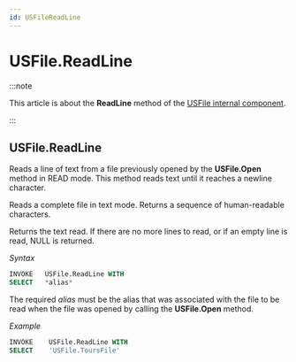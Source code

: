 ```yaml
---
id: USFileReadLine
---
```


# USFile.ReadLine




:::note

This article is about the **ReadLine** method of the [USFile internal component](/Extensions/USFile_internal_component).

:::

## **USFile.ReadLine**

Reads a line of text from a file previously opened by the **USFile.Open** method in READ mode. This method reads text until it reaches a newline character.

Reads a complete file in text mode. Returns a sequence of human-readable characters.

Returns the text read. If there are no more lines to read, or if an empty line is read, NULL is returned.

*Syntax*

```sql
INVOKE   USFile.ReadLine WITH
SELECT   *alias*
```

The required *alias* must be the alias that was associated with the file to be read when the file was opened by calling the **USFile.Open** method.

*Example*

```sql
INVOKE    USFile.ReadLine WITH
SELECT    'USFile.ToursFile'
```

 